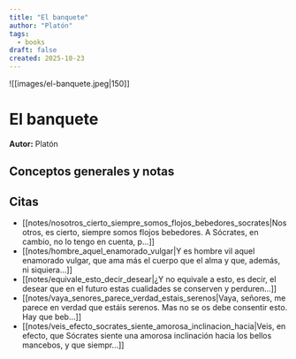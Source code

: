 ```yaml
---
title: "El banquete"
author: "Platón"
tags:
  - books
draft: false
created: 2025-10-23
---
```


![[images/el-banquete.jpeg|150]]

# El banquete

**Autor:** Platón


## Conceptos generales y notas



## Citas
- [[notes/nosotros_cierto_siempre_somos_flojos_bebedores_socrates|Nosotros, es cierto, siempre somos flojos bebedores. A Sócrates, en cambio, no lo tengo en cuenta, p...]]
- [[notes/hombre_aquel_enamorado_vulgar|Y es hombre vil aquel enamorado vulgar, que ama más el cuerpo que el alma y que, además, ni siquiera...]]
- [[notes/equivale_esto_decir_desear|¿Y no equivale a esto, es decir, el desear que en el futuro estas cualidades se conserven y perduren...]]
- [[notes/vaya_senores_parece_verdad_estais_serenos|Vaya, señores, me parece en verdad que estáis serenos. Mas no se os debe consentir esto. Hay que beb...]]
- [[notes/veis_efecto_socrates_siente_amorosa_inclinacion_hacia|Veis, en efecto, que Sócrates siente una amorosa inclinación hacia los bellos mancebos, y que siempr...]]
